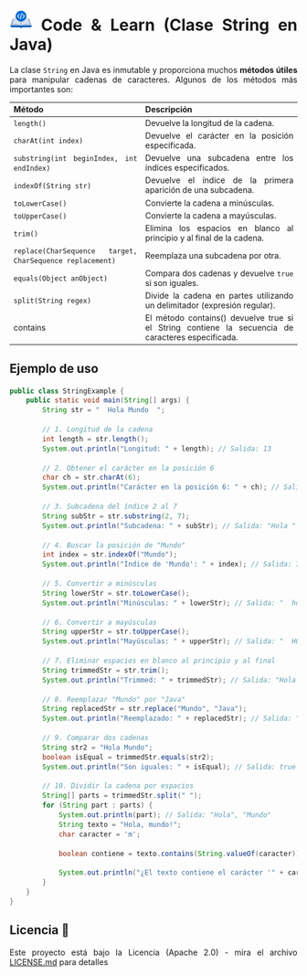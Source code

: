 <div align="justify">

# <img src=../../../../images/coding-book.png width="40"> Code & Learn (Clase String en Java)

La clase `String` en Java es inmutable y proporciona muchos __métodos útiles__ para manipular cadenas de caracteres. Algunos de los métodos más importantes son:

| Método                                   | Descripción                                                         |
| ---------------------------------------- | ------------------------------------------------------------------- |
| `length()`                               | Devuelve la longitud de la cadena.                                  |
| `charAt(int index)`                      | Devuelve el carácter en la posición especificada.                   |
| `substring(int beginIndex, int endIndex)`| Devuelve una subcadena entre los índices especificados.             |
| `indexOf(String str)`                    | Devuelve el índice de la primera aparición de una subcadena.        |
| `toLowerCase()`                          | Convierte la cadena a minúsculas.                                   |
| `toUpperCase()`                          | Convierte la cadena a mayúsculas.                                   |
| `trim()`                                 | Elimina los espacios en blanco al principio y al final de la cadena.|
| `replace(CharSequence target, CharSequence replacement)` | Reemplaza una subcadena por otra.                                   |
| `equals(Object anObject)`                | Compara dos cadenas y devuelve `true` si son iguales.               |
| `split(String regex)`                    | Divide la cadena en partes utilizando un delimitador (expresión regular). |
| contains| El método contains() devuelve true si el String contiene la secuencia de caracteres especificada.|

## Ejemplo de uso

```java
public class StringExample {
    public static void main(String[] args) {
        String str = "  Hola Mundo  ";

        // 1. Longitud de la cadena
        int length = str.length();
        System.out.println("Longitud: " + length); // Salida: 13

        // 2. Obtener el carácter en la posición 6
        char ch = str.charAt(6);
        System.out.println("Carácter en la posición 6: " + ch); // Salida: M

        // 3. Subcadena del índice 2 al 7
        String subStr = str.substring(2, 7);
        System.out.println("Subcadena: " + subStr); // Salida: "Hola "

        // 4. Buscar la posición de "Mundo"
        int index = str.indexOf("Mundo");
        System.out.println("Índice de 'Mundo': " + index); // Salida: 7

        // 5. Convertir a minúsculas
        String lowerStr = str.toLowerCase();
        System.out.println("Minúsculas: " + lowerStr); // Salida: "  hola mundo  "

        // 6. Convertir a mayúsculas
        String upperStr = str.toUpperCase();
        System.out.println("Mayúsculas: " + upperStr); // Salida: "  HOLA MUNDO  "

        // 7. Eliminar espacios en blanco al principio y al final
        String trimmedStr = str.trim();
        System.out.println("Trimmed: " + trimmedStr); // Salida: "Hola Mundo"

        // 8. Reemplazar "Mundo" por "Java"
        String replacedStr = str.replace("Mundo", "Java");
        System.out.println("Reemplazado: " + replacedStr); // Salida: "  Hola Java  "

        // 9. Comparar dos cadenas
        String str2 = "Hola Mundo";
        boolean isEqual = trimmedStr.equals(str2);
        System.out.println("Son iguales: " + isEqual); // Salida: true

        // 10. Dividir la cadena por espacios
        String[] parts = trimmedStr.split(" ");
        for (String part : parts) {
            System.out.println(part); // Salida: "Hola", "Mundo"
            String texto = "Hola, mundo!";
            char caracter = 'm';

            boolean contiene = texto.contains(String.valueOf(caracter));

            System.out.println("¿El texto contiene el carácter '" + caracter + "'? " + contiene);
        }
    }
}
```

## Licencia 📄

Este proyecto está bajo la Licencia (Apache 2.0) - mira el archivo [LICENSE.md](../../../../LICENSE) para detalles

</div>